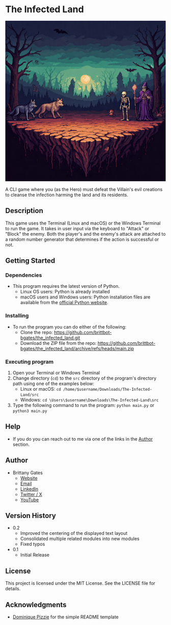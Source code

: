 # The Infected Land

![A piece of barren land infected by evil creatures like wolves, bats, ghouls, mummies, wizards, and skeletons.](the_infected_land_gemini_generated.jpeg)

A CLI game where you (as the Hero) must defeat the Villain's evil creations to cleanse the infection harming the land
and its residents.

## Description

This game uses the Terminal (Linux and macOS) or the Windows Terminal to run the game. It takes in user input via the
keyboard to "Attack" or "Block" the enemy. Both the player's and the enemy's attack are attached to a random number
generator that determines if the action is successful or not.

## Getting Started

### Dependencies

* This program requires the latest version of Python.
    * Linux OS users: Python is already installed
    * macOS users and Windows users: Python installation files are available from
      the [official Python website](https://www.python.org/downloads/release/python-3130/).

### Installing

* To run the program you can do either of the following:
    * Clone the repo: https://github.com/brittbot-bgates/the_infected_land.git
    * Download the ZIP file from the
      repo: https://github.com/brittbot-bgates/the_infected_land/archive/refs/heads/main.zip

### Executing program

1. Open your Terminal or Windows Terminal
2. Change directory (`cd`) to the `src` directory of the program's directory path using one of the examples below:
    - Linux or macOS: `cd /home/$username/Downloads/The-Infected-Land/src`
    - Windows: `cd \Users\$username\Downloads\The-Infected-Land\src`
3. Type the following command to run the program: `python main.py` or `python3 main.py`

## Help

* If you do you can reach out to me via one of the links in the [Author](#author) section.

## Author

* Brittany Gates
    * [Website](https://brittbot.com)
    * [Email](mailto:support@brittbot.com)
    * [LinkedIn](https://www.linkedin.com/in/brittanycgates/)
    * [Twitter / X](https://x.com/brittany__gates)
    * [YouTube](https://www.youtube.com/c/BrittanyGates)

## Version History

* 0.2
    * Improved the centering of the displayed text layout
    * Consolidated multiple related modules into new modules
    * Fixed typos
* 0.1
    * Initial Release

## License

This project is licensed under the MIT License. See the LICENSE file for details.

## Acknowledgments

* [Dominique Pizzie](https://gist.github.com/DomPizzie) for the simple README template